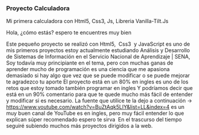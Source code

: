 <h3>Proyecto Calculadora</h3>

<p>Mi primera calculadora con Html5, Css3, Js, Libreria Vanilla-Tilt.Js</p>

Hola, ¿cómo estás? espero te encuentres muy bien 

Este pequeño proyecto se realizó con Html5,  Css3  y JavaScript es uno de mis primeros proyectos estoy actualmente estudiando Análisis y Desarrollo de Sistemas de Información en el Servicio Nacional de Aprendizaje | SENA, Soy todavía muy principiante en el tema, pero con muchas ganas de aprender mucho de programación es una ciencia que me apasiona  demasiado si hay algo que vez que se puede modificar o se puede mejorar te agradezco tu aporte
El proyecto está en un 80% en ingles es uno de los retos que estoy tomado también programar en ingles
Y podríamos decir que está en un 90% comentario para que te quede mucho más fácil de entender y modificar si es necesario.
La fuente que utilice te la dejo a continuación -> https://www.youtube.com/watch?v=BuZtAqk5LIY&list=LL&index=4 es un muy buen canal de YouTube es en ingles, pero muy fácil entender lo que explican súper recomendado espero te sirva 
En el trascurso del tiempo seguiré subiendo muchos más proyectos dirigidos a la web.

